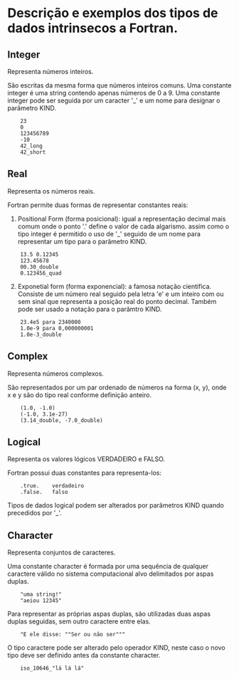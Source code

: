 # Descrição e exemplos dos tipos de dados intrinsecos a Fortran.

## Integer
Representa números inteiros.

São escritas da mesma forma que números inteiros comuns.
Uma constante integer é uma string contendo apenas números de 0 a 9.
Uma constante integer pode ser seguida por um caracter '_' e um nome
para designar o parâmetro KIND.

```
	23 
	0 
	123456789 
	-10 
	42_long 
	42_short
```
## Real
Representa os números reais.

Fortran permite duas formas de representar constantes reais:

1. Positional Form (forma posicional): igual a representação decimal
	mais comum onde o ponto '.' define o valor de cada algarismo.
	assim como o tipo integer é permitido o uso de '_' seguido de um
	nome para representar um tipo para o parâmetro KIND. 	
```		
	13.5 0.12345 
	123.45678 
	00.30_double 
	0.123456_quad
```

2.	Exponetial form (forma exponencial): a famosa notação cientifica.
	Consiste de um número real seguido pela letra 'e' e um inteiro
	com ou sem sinal que representa a posição real do ponto decimal.
	Também pode ser usado a notação para o parâmtro KIND. 		
```		
	23.4e5 para 2340000
	1.0e-9 para 0,000000001
	1.0e-3_double
```

## Complex
Representa números complexos.

São representados por um par ordenado de números na forma (x, y), onde
x e y são do tipo real conforme definição anteiro. 	
```		
	(1.0, -1.0)
	(-1.0, 3.1e-27) 
	(3.14_double, -7.0_double)
```

## Logical
Representa os valores lógicos VERDADEIRO e FALSO. 

Fortran possui duas constantes para representa-los:
```	
	.true.    verdadeiro
	.false.   falso
```

Tipos de dados logical podem ser alterados por parâmetros KIND 
quando precedidos por '_'.

## Character
Representa conjuntos de caracteres.

Uma constante character é formada por uma sequência de qualquer caractere
válido no sistema computacional alvo delimitados por aspas duplas.
```
	"uma string!"
	"aeiou 12345"
```

Para representar as próprias aspas duplas, são utilizadas duas aspas duplas 
seguidas, sem outro caractere entre elas.
```
	"E ele disse: ""Ser ou não ser"""
```

O tipo caractere pode ser alterado pelo operador KIND, neste caso
o novo tipo deve ser definido antes da constante character.
```
	iso_10646_"lá lá lá"
```
